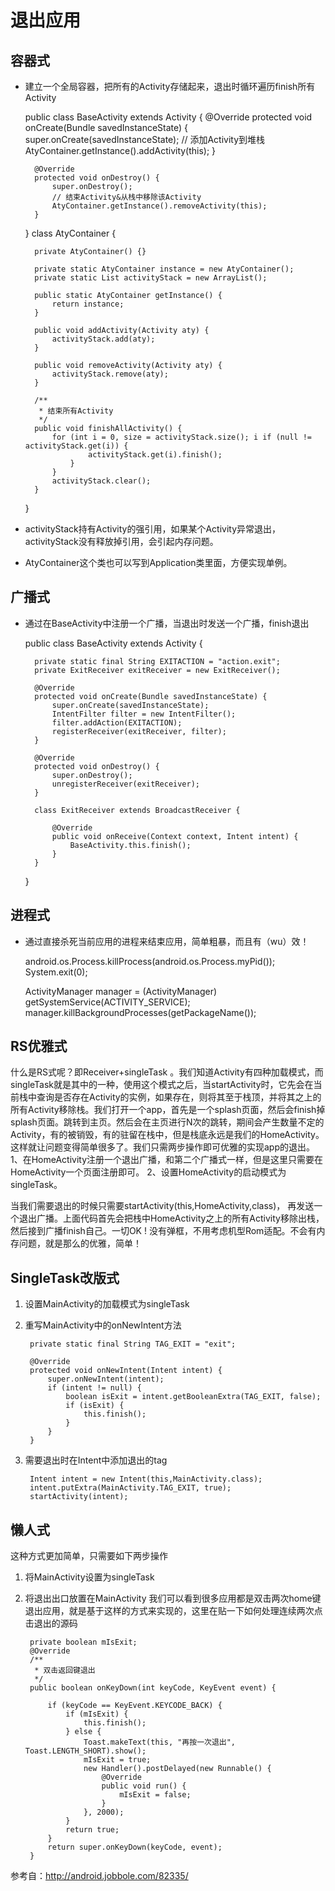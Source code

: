 # 退出应用

## 容器式
- 建立一个全局容器，把所有的Activity存储起来，退出时循环遍历finish所有Activity

    
    public class BaseActivity extends Activity {
        @Override
        protected void onCreate(Bundle savedInstanceState) {
            super.onCreate(savedInstanceState);
            // 添加Activity到堆栈
            AtyContainer.getInstance().addActivity(this);
        }
     
        @Override
        protected void onDestroy() {
            super.onDestroy();
            // 结束Activity&从栈中移除该Activity
            AtyContainer.getInstance().removeActivity(this);
        }
     
    }
    class AtyContainer {
     
        private AtyContainer() {}
     
        private static AtyContainer instance = new AtyContainer();
        private static List activityStack = new ArrayList();
     
        public static AtyContainer getInstance() {
            return instance;
        }
     
        public void addActivity(Activity aty) {
            activityStack.add(aty);
        }
     
        public void removeActivity(Activity aty) {
            activityStack.remove(aty);
        }
     
        /**
         * 结束所有Activity
         */
        public void finishAllActivity() {
            for (int i = 0, size = activityStack.size(); i if (null != activityStack.get(i)) {
                    activityStack.get(i).finish();
                }
            }
            activityStack.clear();
        }
     
    }
- activityStack持有Activity的强引用，如果某个Activity异常退出，activityStack没有释放掉引用，会引起内存问题。
- AtyContainer这个类也可以写到Application类里面，方便实现单例。


## 广播式
- 通过在BaseActivity中注册一个广播，当退出时发送一个广播，finish退出


    public class BaseActivity extends Activity {
     
        private static final String EXITACTION = "action.exit";
        private ExitReceiver exitReceiver = new ExitReceiver();
     
        @Override
        protected void onCreate(Bundle savedInstanceState) {
            super.onCreate(savedInstanceState);
            IntentFilter filter = new IntentFilter();
            filter.addAction(EXITACTION);
            registerReceiver(exitReceiver, filter);
        }
     
        @Override
        protected void onDestroy() {
            super.onDestroy();
            unregisterReceiver(exitReceiver);
        }
     
        class ExitReceiver extends BroadcastReceiver {
     
            @Override
            public void onReceive(Context context, Intent intent) {
                BaseActivity.this.finish();
            }
        }
    }

## 进程式
- 通过直接杀死当前应用的进程来结束应用，简单粗暴，而且有（wu）效！


    android.os.Process.killProcess(android.os.Process.myPid());
    System.exit(0);
    
    ActivityManager manager = (ActivityManager) getSystemService(ACTIVITY_SERVICE);
    manager.killBackgroundProcesses(getPackageName());
## RS优雅式

什么是RS式呢？即Receiver+singleTask 。我们知道Activity有四种加载模式，而singleTask就是其中的一种，使用这个模式之后，当startActivity时，它先会在当前栈中查询是否存在Activity的实例，如果存在，则将其至于栈顶，并将其之上的所有Activity移除栈。我们打开一个app，首先是一个splash页面，然后会finish掉splash页面。跳转到主页。然后会在主页进行N次的跳转，期间会产生数量不定的Activity，有的被销毁，有的驻留在栈中，但是栈底永远是我们的HomeActivity。这样就让问题变得简单很多了。我们只需两步操作即可优雅的实现app的退出。 1、在HomeActivity注册一个退出广播，和第二个广播式一样，但是这里只需要在HomeActivity一个页面注册即可。 2、设置HomeActivity的启动模式为singleTask。

当我们需要退出的时候只需要startActivity(this,HomeActivity,class)， 再发送一个退出广播。上面代码首先会把栈中HomeActivity之上的所有Activity移除出栈，然后接到广播finish自己。一切OK ! 没有弹框，不用考虑机型Rom适配。不会有内存问题，就是那么的优雅，简单！

## SingleTask改版式

1. 设置MainActivity的加载模式为singleTask
2. 重写MainActivity中的onNewIntent方法
    
        private static final String TAG_EXIT = "exit";
     
        @Override
        protected void onNewIntent(Intent intent) {
            super.onNewIntent(intent);
            if (intent != null) {
                boolean isExit = intent.getBooleanExtra(TAG_EXIT, false);
                if (isExit) {
                    this.finish();
                }
            }
        }

3. 需要退出时在Intent中添加退出的tag

        Intent intent = new Intent(this,MainActivity.class);
        intent.putExtra(MainActivity.TAG_EXIT, true);
        startActivity(intent);

## 懒人式
这种方式更加简单，只需要如下两步操作
1. 将MainActivity设置为singleTask
2. 将退出出口放置在MainActivity
我们可以看到很多应用都是双击两次home键退出应用，就是基于这样的方式来实现的，这里在贴一下如何处理连续两次点击退出的源码
    
        private boolean mIsExit;
        @Override
        /**
         * 双击返回键退出
         */
        public boolean onKeyDown(int keyCode, KeyEvent event) {
        
            if (keyCode == KeyEvent.KEYCODE_BACK) {
                if (mIsExit) {
                    this.finish();
                } else {
                    Toast.makeText(this, "再按一次退出", Toast.LENGTH_SHORT).show();
                    mIsExit = true;
                    new Handler().postDelayed(new Runnable() {
                        @Override
                        public void run() {
                            mIsExit = false;
                        }
                    }, 2000);
                }
                return true;
            }
            return super.onKeyDown(keyCode, event);
        }

参考自：http://android.jobbole.com/82335/

